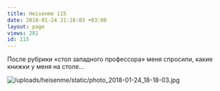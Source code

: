 ```yaml
---
title: Heisenme 115
date: 2018-01-24 21:18:03 +03:00
layout: page
views: 281
id: 115
---
```


После рубрики «стол западного профессора» меня спросили, какие книжки у меня на столе...



![/uploads/heisenme/static/photo_2018-01-24_18-18-03.jpg](/uploads/heisenme/static/photo_2018-01-24_18-18-03.jpg)
